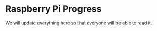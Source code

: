 # __Raspberry Pi Progress__
 We will update everything here so that everyone will be able to read it.
